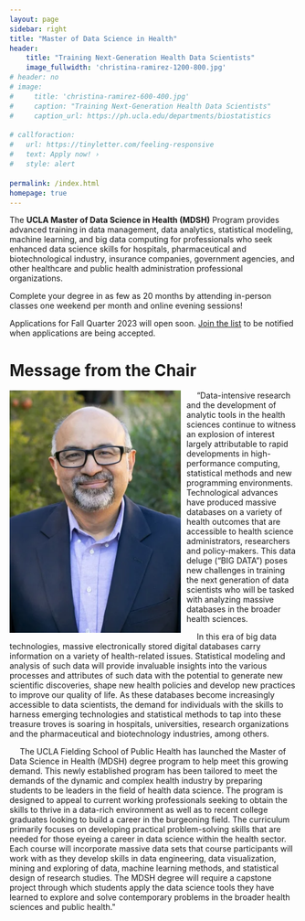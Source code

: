 ```yaml
---
layout: page
sidebar: right
title: "Master of Data Science in Health"
header:
    title: "Training Next-Generation Health Data Scientists"
    image_fullwidth: 'christina-ramirez-1200-800.jpg'
# header: no
# image: 
#     title: 'christina-ramirez-600-400.jpg'
#     caption: "Training Next-Generation Health Data Scientists"
#     caption_url: https://ph.ucla.edu/departments/biostatistics

# callforaction:
#   url: https://tinyletter.com/feeling-responsive
#   text: Apply now! ›
#   style: alert
  
permalink: /index.html
homepage: true
---
```


The **UCLA Master of Data Science in Health (MDSH)** Program provides advanced training in data management, data analytics, statistical modeling, machine learning, and big data computing for professionals who seek enhanced data science skills for hospitals, pharmaceutical and biotechnological industry, insurance companies, government agencies, and other healthcare and public health administration professional organizations.

Complete your degree in as few as 20 months by attending in-person classes one weekend per month and online evening sessions!

Applications for Fall Quarter 2023 will open soon.  [Join the list](https://uclahs.az1.qualtrics.com/jfe/form/SV_0xFyH6DBXYrRzgi) to be notified when applications are being accepted. 




# Message from the Chair


 
<img src="images/sudipto_narrow.png" align="left" width="300px" style="margin:0 10px 0px 0"/>

&emsp;  “Data-intensive research and the development of analytic tools in the health sciences continue to witness an explosion of interest largely attributable to rapid developments in high-performance computing, statistical methods and new programming environments. Technological advances have produced massive databases on a variety of health outcomes that are accessible to health science administrators, researchers and policy-makers. This data deluge (“BIG DATA”) poses new challenges in training the next generation of data scientists who will be tasked with analyzing massive databases in the broader health sciences.

&emsp; In this era of big data technologies, massive electronically stored digital databases carry information on a variety of health-related issues. Statistical modeling and analysis of such data will provide invaluable insights into the various processes and attributes of such data with the potential to generate new scientific discoveries, shape new health policies and develop new practices to improve our quality of life. As these databases become increasingly accessible to data scientists, the demand for individuals with the skills to harness emerging technologies and statistical methods to tap into these treasure troves is soaring in hospitals, universities, research organizations and the pharmaceutical and biotechnology industries, among others. 

&emsp; The UCLA Fielding School of Public Health has launched the Master of Data Science in Health (MDSH) degree program to help meet this growing demand. This newly established program has been tailored to meet the demands of the dynamic and complex health industry by preparing students to be leaders in the field of health data science. The program is designed to appeal to current working professionals seeking to obtain the skills to thrive in a data-rich environment as well as to recent college graduates looking to build a career in the burgeoning field. The curriculum primarily focuses on developing practical problem-solving skills that are needed for those eyeing a career in data science within the health sector. Each course will incorporate massive data sets that course participants will work with as they develop skills in data engineering, data visualization, mining and exploring of data, machine learning methods, and statistical design of research studies. The MDSH degree will require a capstone project through which students apply the data science tools they have learned to explore and solve contemporary problems in the broader health sciences and public health."
<br>
  

<br clear="left"/> 


